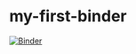 # my-first-binder


[![Binder](https://mybinder.org/badge_logo.svg)](https://mybinder.org/v2/gh/Alisanhk/my-first-binder/main?labpath=Kintner_8.ipynb)
